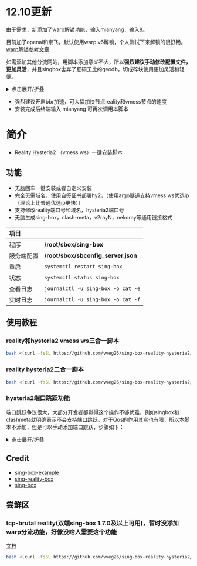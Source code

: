 # 12.10更新
由于需求，新添加了warp解锁功能，输入mianyang，输入8。

目前加了openai和奈飞，默认使用warp v6解锁，个人测试下来解锁的很舒畅。[warp解锁参考文章](https://github.com/chika0801/sing-box-examples/blob/main/wireguard.md)

如需添加其他分流网站，~~用脚本添加意义不大~~，所以**强烈建议手动修改配置文件，更加灵活**，并且singbox舍弃了肥硕无比的geodb，切成碎块使用更加灵活和轻便。

<details>
  <summary>点击展开/折叠</summary>
  
```bash
  
nano /root/sbox/sbconfig_server.json

```

修改route 块下的内容，比如添加一个pornhub的例子：
```json
  
      "rules": [
        {
          "rule_set": "geosite-openai",
          "outbound": "warp-IPv6-out" //可改为warp-IPv4-out
        },
        {
          "rule_set": "geosite-netflix",
          "outbound": "warp-IPv6-out" //可改为warp-IPv4-out
        },
        { //此处为添加内容********，rule_set对应下面tag
          "rule_set": "geosite-pornhub",
          "outbound": "warp-IPv6-out" 
        },
        {
          "domain_keyword": [
            "ipaddress"
          ],
          "outbound": "warp-IPv6-out" //可改为warp-IPv4-out
        }
      ],
      "rule_set": [
        { //照虎画猫，srs文件仓库推荐（https://github.com/MetaCubeX/meta-rules-dat/tree/sing/geo/geosite），只需复制下面的样式，修改xxx.srs即可
          "tag": "geosite-openai",
          "type": "remote",
          "format": "binary",
          "url": "https://testingcf.jsdelivr.net/gh/MetaCubeX/meta-rules-dat@sing/geo/geosite/openai.srs",
          "download_detour": "direct"
        },
        {
          "tag": "geosite-netflix",
          "type": "remote",
          "format": "binary",
          "url": "https://testingcf.jsdelivr.net/gh/MetaCubeX/meta-rules-dat@sing/geo/geosite/netflix.srs",
          "download_detour": "direct"
        },
        { //此处为添加内容******，tag对应上面
          "tag": "geosite-pornhub",
          "type": "remote",
          "format": "binary",
          "url": "https://testingcf.jsdelivr.net/gh/MetaCubeX/meta-rules-dat@sing/geo/geosite/pornhub.srs",
          "download_detour": "direct"
        }
      ]
      
```
</details>


- 强烈建议开启bbr加速，可大幅加快节点reality和vmess节点的速度
- 安装完成后终端输入 mianyang 可再次调用本脚本

# 简介
- Reality Hysteria2 （vmess ws）一键安装脚本
  
## 功能

- 无脑回车一键安装或者自定义安装
- 完全无需域名，使用自签证书部署hy2，（使用argo隧道支持vmess ws优选ip（理论上比普通优选ip更快））
- 支持修改reality端口号和域名，hysteria2端口号
- 无脑生成sing-box，clash-meta，v2rayN，nekoray等通用链接格式

|项目||
|:--|:--|
|程序|**/root/sbox/sing-box**|
|服务端配置|**/root/sbox/sbconfig_server.json**|
|重启|`systemctl restart sing-box`|
|状态|`systemctl status sing-box`|
|查看日志|`journalctl -u sing-box -o cat -e`|
|实时日志|`journalctl -u sing-box -o cat -f`|
## 使用教程

### reality和hysteria2 vmess ws三合一脚本

```bash
bash <(curl -fsSL https://github.com/vveg26/sing-box-reality-hysteria2/raw/main/beta.sh)
```

### reality hysteria2二合一脚本

```bash
bash <(curl -fsSL https://github.com/vveg26/sing-box-reality-hysteria2/raw/main/install.sh)
```

### hysteria2端口跳跃功能
端口跳跃争议很大，大部分开发者都觉得这个操作不够优雅，例如singbox和clashmeta就明确表示不会支持端口跳跃。对于Qos的作用其实也有限，所以本脚本不添加，但是可以手动添加端口跳跃，步骤如下：
<details>
  <summary>点击展开/折叠</summary>

如果想要**开启端口跳跃可根据ipv4或v6**执行：
```
# IPv4
iptables -t nat -A PREROUTING -i eth0 -p udp --dport 20000:50000 -j DNAT --to-destination :8443
# IPv6
ip6tables -t nat -A PREROUTING -i eth0 -p udp --dport 20000:50000 -j DNAT --to-destination :8443
```
  
上述命令的作用就是做了一个简单的流量转发，通过监听20000到50000端口的udp流量，并将它们转发到hysteria2的8443端口。

**关闭hy2端口跳跃**：
```
# IPv4
iptables -t nat -D PREROUTING -i eth0 -p udp --dport 20000:50000 -j DNAT --to-destination :8443
# IPv6
ip6tables -t nat -D PREROUTING -i eth0 -p udp --dport 20000:50000 -j DNAT --to-destination :8443
```

</details>


## Credit
- [sing-box-example](https://github.com/chika0801/sing-box-examples)
- [sing-reality-box](https://github.com/deathline94/sing-REALITY-Box)
- [sing-box](https://github.com/SagerNet/sing-box)


## 尝鲜区
### tcp-brutal reality(双端sing-box 1.7.0及以上可用)，暂时没添加warp分流功能，~~好像没啥人需要这个功能~~

[文档](https://github.com/apernet/tcp-brutal/blob/master/README.zh.md)

```bash
bash <(curl -fsSL https://github.com/vveg26/sing-box-reality-hysteria2/raw/main/tcp-brutal-reality.sh)
```

